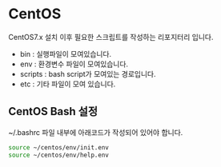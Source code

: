 # CentOS

CentOS7.x 설치 이후 필요한 스크립트를 작성하는 리포지터리 입니다.

- bin : 실행파일이 모여있습니다.
- env : 환경변수 파일이 모여있습니다.
- scripts : bash script가 모여있는 경로입니다.
- etc : 기타 파일이 모여 있습니다.

## CentOS Bash 설정
~/.bashrc 파일 내부에 아래코드가 작성되어 있어야 합니다.
```bash
source ~/centos/env/init.env
source ~/centos/env/help.env
```

